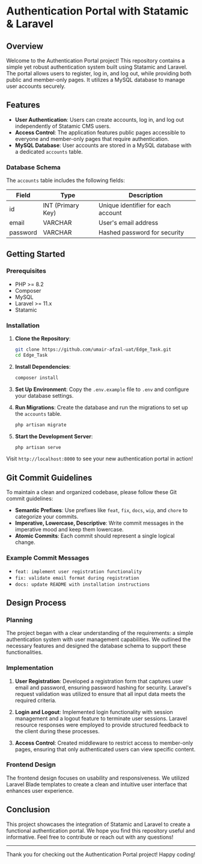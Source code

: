 # Authentication Portal with Statamic & Laravel

## Overview

Welcome to the Authentication Portal project! This repository contains a simple yet robust authentication system built using Statamic and Laravel. The portal allows users to register, log in, and log out, while providing both public and member-only pages. It utilizes a MySQL database to manage user accounts securely.

## Features

-   **User Authentication**: Users can create accounts, log in, and log out independently of Statamic CMS users.
-   **Access Control**: The application features public pages accessible to everyone and member-only pages that require authentication.
-   **MySQL Database**: User accounts are stored in a MySQL database with a dedicated `accounts` table.

### Database Schema

The `accounts` table includes the following fields:

| Field    | Type              | Description                        |
| -------- | ----------------- | ---------------------------------- |
| id       | INT (Primary Key) | Unique identifier for each account |
| email    | VARCHAR           | User's email address               |
| password | VARCHAR           | Hashed password for security       |

## Getting Started

### Prerequisites

-   PHP >= 8.2
-   Composer
-   MySQL
-   Laravel >= 11.x
-   Statamic

### Installation

1. **Clone the Repository**:

    ```bash
    git clone https://github.com/umair-afzal-uat/Edge_Task.git
    cd Edge_Task
    ```

2. **Install Dependencies**:

    ```bash
    composer install
    ```

3. **Set Up Environment**:
   Copy the `.env.example` file to `.env` and configure your database settings.

4. **Run Migrations**:
   Create the database and run the migrations to set up the `accounts` table.

    ```bash
    php artisan migrate
    ```

5. **Start the Development Server**:
    ```bash
    php artisan serve
    ```

Visit `http://localhost:8000` to see your new authentication portal in action!

## Git Commit Guidelines

To maintain a clean and organized codebase, please follow these Git commit guidelines:

-   **Semantic Prefixes**: Use prefixes like `feat`, `fix`, `docs`, `wip`, and `chore` to categorize your commits.
-   **Imperative, Lowercase, Descriptive**: Write commit messages in the imperative mood and keep them lowercase.
-   **Atomic Commits**: Each commit should represent a single logical change.

### Example Commit Messages

-   `feat: implement user registration functionality`
-   `fix: validate email format during registration`
-   `docs: update README with installation instructions`

## Design Process

### Planning

The project began with a clear understanding of the requirements: a simple authentication system with user management capabilities. We outlined the necessary features and designed the database schema to support these functionalities.

### Implementation

1. **User Registration**: Developed a registration form that captures user email and password, ensuring password hashing for security. Laravel's request validation was utilized to ensure that all input data meets the required criteria.
2. **Login and Logout**: Implemented login functionality with session management and a logout feature to terminate user sessions. Laravel resource responses were employed to provide structured feedback to the client during these processes.

3. **Access Control**: Created middleware to restrict access to member-only pages, ensuring that only authenticated users can view specific content.

### Frontend Design

The frontend design focuses on usability and responsiveness. We utilized Laravel Blade templates to create a clean and intuitive user interface that enhances user experience.

## Conclusion

This project showcases the integration of Statamic and Laravel to create a functional authentication portal. We hope you find this repository useful and informative. Feel free to contribute or reach out with any questions!

---

Thank you for checking out the Authentication Portal project! Happy coding!
